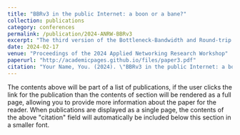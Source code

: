 ```yaml
---
title: "BBRv3 in the public Internet: a boon or a bane?"
collection: publications
category: conferences
permalink: /publication/2024-ANRW-BBRv3
excerpt: "The third version of the Bottleneck-Bandwidth and Round-trip (BBR) algorithm, BBRv3, is now the default CCA for all of the public Internet traffic from google.com and YouTube. In this work, we build upon our prior work and examine BBRv3's ability to coexist with Cubic flows by taking loss, in the form of explicit congestion notification (ECN) signals, into account. Our evaluations reveal that, when ECN is enabled, a single BBRv3 flow can acquire more than ~99% of the bandwidth even when competing with five Cubic flows. Our findings have crucial implications for using BBRv3 in the public Internet."
date: 2024-02-17
venue: "Proceedings of the 2024 Applied Networking Research Workshop"
paperurl: "http://academicpages.github.io/files/paper3.pdf"
citation: "Your Name, You. (2024). \"BBRv3 in the public Internet: a boon or a bane?\" <i>Proceedings of the 2024 Applied Networking Research Workshop</i>."
---
```


The contents above will be part of a list of publications, if the user clicks the link for the publication than the contents of section will be rendered as a full page, allowing you to provide more information about the paper for the reader. When publications are displayed as a single page, the contents of the above "citation" field will automatically be included below this section in a smaller font.
